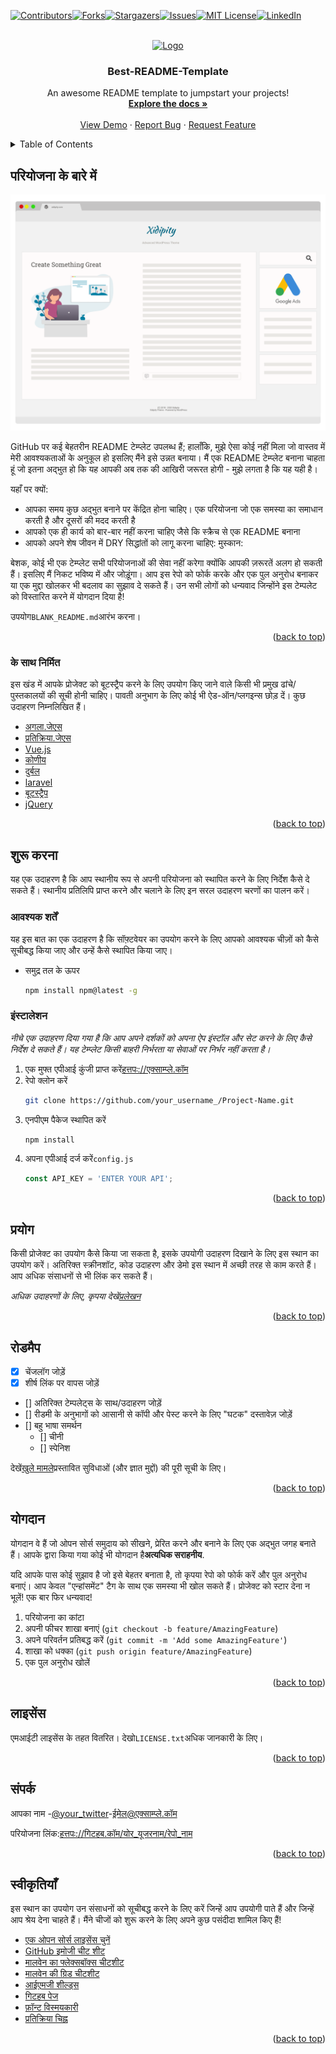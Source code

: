 <div id="top"></div>
<!--
*** Thanks for checking out the Best-README-Template. If you have a suggestion
*** that would make this better, please fork the repo and create a pull request
*** or simply open an issue with the tag "enhancement".
*** Don't forget to give the project a star!
*** Thanks again! Now go create something AMAZING! :D
-->

<!-- PROJECT SHIELDS -->

<!--
*** I'm using markdown "reference style" links for readability.
*** Reference links are enclosed in brackets [ ] instead of parentheses ( ).
*** See the bottom of this document for the declaration of the reference variables
*** for contributors-url, forks-url, etc. This is an optional, concise syntax you may use.
*** https://www.markdownguide.org/basic-syntax/#reference-style-links
-->

[![Contributors][contributors-shield]][contributors-url][![Forks][forks-shield]][forks-url][![Stargazers][stars-shield]][stars-url][![Issues][issues-shield]][issues-url][![MIT License][license-shield]][license-url][![LinkedIn][linkedin-shield]][linkedin-url]

<!-- PROJECT LOGO -->

<br />
<div align="center">
  <a href="https://github.com/othneildrew/Best-README-Template">
    <img src="images/logo.png" alt="Logo" width="80" height="80">
  </a>

  <h3 align="center">Best-README-Template</h3>

  <p align="center">
    An awesome README template to jumpstart your projects!
    <br />
    <a href="https://github.com/othneildrew/Best-README-Template"><strong>Explore the docs »</strong></a>
    <br />
    <br />
    <a href="https://github.com/othneildrew/Best-README-Template">View Demo</a>
    ·
    <a href="https://github.com/othneildrew/Best-README-Template/issues">Report Bug</a>
    ·
    <a href="https://github.com/othneildrew/Best-README-Template/issues">Request Feature</a>
  </p>
</div>

<!-- TABLE OF CONTENTS -->

<details>
  <summary>Table of Contents</summary>
  <ol>
    <li>
      <a href="#about-the-project">About The Project</a>
      <ul>
        <li><a href="#built-with">Built With</a></li>
      </ul>
    </li>
    <li>
      <a href="#getting-started">Getting Started</a>
      <ul>
        <li><a href="#prerequisites">Prerequisites</a></li>
        <li><a href="#installation">Installation</a></li>
      </ul>
    </li>
    <li><a href="#usage">Usage</a></li>
    <li><a href="#roadmap">Roadmap</a></li>
    <li><a href="#contributing">Contributing</a></li>
    <li><a href="#license">License</a></li>
    <li><a href="#contact">Contact</a></li>
    <li><a href="#acknowledgments">Acknowledgments</a></li>
  </ol>
</details>

<!-- ABOUT THE PROJECT -->

## परियोजना के बारे में

[![Product Name Screen Shot][product-screenshot]](https://example.com)

GitHub पर कई बेहतरीन README टेम्प्लेट उपलब्ध हैं; हालाँकि, मुझे ऐसा कोई नहीं मिला जो वास्तव में मेरी आवश्यकताओं के अनुकूल हो इसलिए मैंने इसे उन्नत बनाया। मैं एक README टेम्प्लेट बनाना चाहता हूं जो इतना अद्भुत हो कि यह आपकी अब तक की आखिरी जरूरत होगी - मुझे लगता है कि यह यही है।

यहाँ पर क्यों:

-   आपका समय कुछ अद्भुत बनाने पर केंद्रित होना चाहिए। एक परियोजना जो एक समस्या का समाधान करती है और दूसरों की मदद करती है
-   आपको एक ही कार्य को बार-बार नहीं करना चाहिए जैसे कि स्क्रैच से एक README बनाना
-   आपको अपने शेष जीवन में DRY सिद्धांतों को लागू करना चाहिए: मुस्कान:

बेशक, कोई भी एक टेम्प्लेट सभी परियोजनाओं की सेवा नहीं करेगा क्योंकि आपकी ज़रूरतें अलग हो सकती हैं। इसलिए मैं निकट भविष्य में और जोड़ूंगा। आप इस रेपो को फोर्क करके और एक पुल अनुरोध बनाकर या एक मुद्दा खोलकर भी बदलाव का सुझाव दे सकते हैं। उन सभी लोगों को धन्यवाद जिन्होंने इस टेम्पलेट को विस्तारित करने में योगदान दिया है!

उपयोग`BLANK_README.md`आरंभ करना।

<p align="right">(<a href="#top">back to top</a>)</p>

### के साथ निर्मित

इस खंड में आपके प्रोजेक्ट को बूटस्ट्रैप करने के लिए उपयोग किए जाने वाले किसी भी प्रमुख ढांचे/पुस्तकालयों की सूची होनी चाहिए। पावती अनुभाग के लिए कोई भी ऐड-ऑन/प्लगइन्स छोड़ दें। कुछ उदाहरण निम्नलिखित हैं।

-   [अगला.जेएस](https://nextjs.org/)
-   [प्रतिक्रिया.जेएस](https://reactjs.org/)
-   [Vue.js](https://vuejs.org/)
-   [कोणीय](https://angular.io/)
-   [दुर्बल](https://svelte.dev/)
-   [laravel](https://laravel.com)
-   [बूटस्ट्रैप](https://getbootstrap.com)
-   [jQuery](https://jquery.com)

<p align="right">(<a href="#top">back to top</a>)</p>

<!-- GETTING STARTED -->

## शुरू करना

यह एक उदाहरण है कि आप स्थानीय रूप से अपनी परियोजना को स्थापित करने के लिए निर्देश कैसे दे सकते हैं।
स्थानीय प्रतिलिपि प्राप्त करने और चलाने के लिए इन सरल उदाहरण चरणों का पालन करें।

### आवश्यक शर्तें

यह इस बात का एक उदाहरण है कि सॉफ़्टवेयर का उपयोग करने के लिए आपको आवश्यक चीज़ों को कैसे सूचीबद्ध किया जाए और उन्हें कैसे स्थापित किया जाए।

-   समुद्र तल के ऊपर
    ```sh
    npm install npm@latest -g
    ```

### इंस्टालेशन

_नीचे एक उदाहरण दिया गया है कि आप अपने दर्शकों को अपना ऐप इंस्टॉल और सेट करने के लिए कैसे निर्देश दे सकते हैं। यह टेम्प्लेट किसी बाहरी निर्भरता या सेवाओं पर निर्भर नहीं करता है।_

1.  एक मुफ्त एपीआई कुंजी प्राप्त करें[हत्तपः://एक्साम्प्ले.कॉम](https://example.com)
2.  रेपो क्लोन करें
    ```sh
    git clone https://github.com/your_username_/Project-Name.git
    ```
3.  एनपीएम पैकेज स्थापित करें
    ```sh
    npm install
    ```
4.  अपना एपीआई दर्ज करें`config.js`
    ```js
    const API_KEY = 'ENTER YOUR API';
    ```

<p align="right">(<a href="#top">back to top</a>)</p>

<!-- USAGE EXAMPLES -->

## प्रयोग

किसी प्रोजेक्ट का उपयोग कैसे किया जा सकता है, इसके उपयोगी उदाहरण दिखाने के लिए इस स्थान का उपयोग करें। अतिरिक्त स्क्रीनशॉट, कोड उदाहरण और डेमो इस स्थान में अच्छी तरह से काम करते हैं। आप अधिक संसाधनों से भी लिंक कर सकते हैं।

_अधिक उदाहरणों के लिए, कृपया देखें[प्रलेखन](https://example.com)_

<p align="right">(<a href="#top">back to top</a>)</p>

<!-- ROADMAP -->

## रोडमैप

-   [x] चेंजलॉग जोड़ें
-   [x] शीर्ष लिंक पर वापस जोड़ें
-   \[] अतिरिक्त टेम्पलेट्स के साथ/उदाहरण जोड़ें
-   \[] रीडमी के अनुभागों को आसानी से कॉपी और पेस्ट करने के लिए "घटक" दस्तावेज़ जोड़ें
-   \[] बहु भाषा समर्थन
    -   \[] चीनी
    -   \[] स्पेनिश

देखें[खुले मामले](https://github.com/othneildrew/Best-README-Template/issues)प्रस्तावित सुविधाओं (और ज्ञात मुद्दों) की पूरी सूची के लिए।

<p align="right">(<a href="#top">back to top</a>)</p>

<!-- CONTRIBUTING -->

## योगदान

योगदान वे हैं जो ओपन सोर्स समुदाय को सीखने, प्रेरित करने और बनाने के लिए एक अद्भुत जगह बनाते हैं। आपके द्वारा किया गया कोई भी योगदान है**अत्यधिक सराहनीय**.

यदि आपके पास कोई सुझाव है जो इसे बेहतर बनाता है, तो कृपया रेपो को फोर्क करें और पुल अनुरोध बनाएं। आप केवल "एन्हांसमेंट" टैग के साथ एक समस्या भी खोल सकते हैं।
प्रोजेक्ट को स्टार देना न भूलें! एक बार फिर धन्यवाद!

1.  परियोजना का कांटा
2.  अपनी फीचर शाखा बनाएं (`git checkout -b feature/AmazingFeature`)
3.  अपने परिवर्तन प्रतिबद्ध करें (`git commit -m 'Add some AmazingFeature'`)
4.  शाखा को धक्का (`git push origin feature/AmazingFeature`)
5.  एक पुल अनुरोध खोलें

<p align="right">(<a href="#top">back to top</a>)</p>

<!-- LICENSE -->

## लाइसेंस

एमआईटी लाइसेंस के तहत वितरित। देखो`LICENSE.txt`अधिक जानकारी के लिए।

<p align="right">(<a href="#top">back to top</a>)</p>

<!-- CONTACT -->

## संपर्क

आपका नाम -[@your_twitter](https://twitter.com/your_username)-[ईमेल@एक्साम्प्ले.कॉम](mailto:email@example.com)

परियोजना लिंक:[हत्तपः://गिटहब.कॉम/योर\_यूजरनाम/रेपो\_नाम](https://github.com/your_username/repo_name)

<p align="right">(<a href="#top">back to top</a>)</p>

<!-- ACKNOWLEDGMENTS -->

## स्वीकृतियाँ

इस स्थान का उपयोग उन संसाधनों को सूचीबद्ध करने के लिए करें जिन्हें आप उपयोगी पाते हैं और जिन्हें आप श्रेय देना चाहते हैं। मैंने चीजों को शुरू करने के लिए अपने कुछ पसंदीदा शामिल किए हैं!

-   [एक ओपन सोर्स लाइसेंस चुनें](https://choosealicense.com)
-   [GitHub इमोजी चीट शीट](https://www.webpagefx.com/tools/emoji-cheat-sheet)
-   [मालवेन का फ्लेक्सबॉक्स चीटशीट](https://flexbox.malven.co/)
-   [मालवेन की ग्रिड चीटशीट](https://grid.malven.co/)
-   [आईएमजी शील्ड्स](https://shields.io)
-   [गिटहब पेज](https://pages.github.com)
-   [फ़ॉन्ट विस्मयकारी](https://fontawesome.com)
-   [प्रतिक्रिया चिह्न](https://react-icons.github.io/react-icons/search)

<p align="right">(<a href="#top">back to top</a>)</p>

<!-- MARKDOWN LINKS & IMAGES -->

<!-- https://www.markdownguide.org/basic-syntax/#reference-style-links -->

[contributors-shield]: https://img.shields.io/github/contributors/othneildrew/Best-README-Template.svg?style=for-the-badge

[contributors-url]: https://github.com/othneildrew/Best-README-Template/graphs/contributors

[forks-shield]: https://img.shields.io/github/forks/othneildrew/Best-README-Template.svg?style=for-the-badge

[forks-url]: https://github.com/othneildrew/Best-README-Template/network/members

[stars-shield]: https://img.shields.io/github/stars/othneildrew/Best-README-Template.svg?style=for-the-badge

[stars-url]: https://github.com/othneildrew/Best-README-Template/stargazers

[issues-shield]: https://img.shields.io/github/issues/othneildrew/Best-README-Template.svg?style=for-the-badge

[issues-url]: https://github.com/othneildrew/Best-README-Template/issues

[license-shield]: https://img.shields.io/github/license/othneildrew/Best-README-Template.svg?style=for-the-badge

[license-url]: https://github.com/othneildrew/Best-README-Template/blob/master/LICENSE.txt

[linkedin-shield]: https://img.shields.io/badge/-LinkedIn-black.svg?style=for-the-badge&logo=linkedin&colorB=555

[linkedin-url]: https://linkedin.com/in/othneildrew

[product-screenshot]: images/screenshot.png
